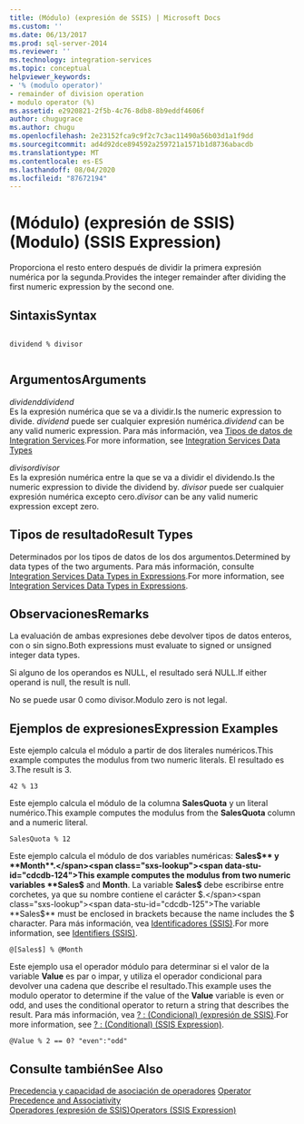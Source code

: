 ```yaml
---
title: (Módulo) (expresión de SSIS) | Microsoft Docs
ms.custom: ''
ms.date: 06/13/2017
ms.prod: sql-server-2014
ms.reviewer: ''
ms.technology: integration-services
ms.topic: conceptual
helpviewer_keywords:
- '% (modulo operator)'
- remainder of division operation
- modulo operator (%)
ms.assetid: e2920821-2f5b-4c76-8db8-8b9eddf4606f
author: chugugrace
ms.author: chugu
ms.openlocfilehash: 2e23152fca9c9f2c7c3ac11490a56b03d1a1f9dd
ms.sourcegitcommit: ad4d92dce894592a259721a1571b1d8736abacdb
ms.translationtype: MT
ms.contentlocale: es-ES
ms.lasthandoff: 08/04/2020
ms.locfileid: "87672194"
---
```

# <a name="modulo-ssis-expression"></a><span data-ttu-id="cdcdb-102">(Módulo) (expresión de SSIS)</span><span class="sxs-lookup"><span data-stu-id="cdcdb-102">(Modulo) (SSIS Expression)</span></span>
  <span data-ttu-id="cdcdb-103">Proporciona el resto entero después de dividir la primera expresión numérica por la segunda.</span><span class="sxs-lookup"><span data-stu-id="cdcdb-103">Provides the integer remainder after dividing the first numeric expression by the second one.</span></span>  
  
## <a name="syntax"></a><span data-ttu-id="cdcdb-104">Sintaxis</span><span class="sxs-lookup"><span data-stu-id="cdcdb-104">Syntax</span></span>  
  
```  
  
dividend % divisor  
  
```  
  
## <a name="arguments"></a><span data-ttu-id="cdcdb-105">Argumentos</span><span class="sxs-lookup"><span data-stu-id="cdcdb-105">Arguments</span></span>  
 <span data-ttu-id="cdcdb-106">*dividend*</span><span class="sxs-lookup"><span data-stu-id="cdcdb-106">*dividend*</span></span>  
 <span data-ttu-id="cdcdb-107">Es la expresión numérica que se va a dividir.</span><span class="sxs-lookup"><span data-stu-id="cdcdb-107">Is the numeric expression to divide.</span></span> <span data-ttu-id="cdcdb-108">*dividend* puede ser cualquier expresión numérica.</span><span class="sxs-lookup"><span data-stu-id="cdcdb-108">*dividend* can be any valid numeric expression.</span></span> <span data-ttu-id="cdcdb-109">Para más información, vea [Tipos de datos de Integration Services](../data-flow/integration-services-data-types.md).</span><span class="sxs-lookup"><span data-stu-id="cdcdb-109">For more information, see [Integration Services Data Types](../data-flow/integration-services-data-types.md)</span></span>  
  
 <span data-ttu-id="cdcdb-110">*divisor*</span><span class="sxs-lookup"><span data-stu-id="cdcdb-110">*divisor*</span></span>  
 <span data-ttu-id="cdcdb-111">Es la expresión numérica entre la que se va a dividir el dividendo.</span><span class="sxs-lookup"><span data-stu-id="cdcdb-111">Is the numeric expression to divide the dividend by.</span></span> <span data-ttu-id="cdcdb-112">*divisor* puede ser cualquier expresión numérica excepto cero.</span><span class="sxs-lookup"><span data-stu-id="cdcdb-112">*divisor* can be any valid numeric expression except zero.</span></span>  
  
## <a name="result-types"></a><span data-ttu-id="cdcdb-113">Tipos de resultado</span><span class="sxs-lookup"><span data-stu-id="cdcdb-113">Result Types</span></span>  
 <span data-ttu-id="cdcdb-114">Determinados por los tipos de datos de los dos argumentos.</span><span class="sxs-lookup"><span data-stu-id="cdcdb-114">Determined by data types of the two arguments.</span></span> <span data-ttu-id="cdcdb-115">Para más información, consulte [Integration Services Data Types in Expressions](integration-services-data-types-in-expressions.md).</span><span class="sxs-lookup"><span data-stu-id="cdcdb-115">For more information, see [Integration Services Data Types in Expressions](integration-services-data-types-in-expressions.md).</span></span>  
  
## <a name="remarks"></a><span data-ttu-id="cdcdb-116">Observaciones</span><span class="sxs-lookup"><span data-stu-id="cdcdb-116">Remarks</span></span>  
 <span data-ttu-id="cdcdb-117">La evaluación de ambas expresiones debe devolver tipos de datos enteros, con o sin signo.</span><span class="sxs-lookup"><span data-stu-id="cdcdb-117">Both expressions must evaluate to signed or unsigned integer data types.</span></span>  
  
 <span data-ttu-id="cdcdb-118">Si alguno de los operandos es NULL, el resultado será NULL.</span><span class="sxs-lookup"><span data-stu-id="cdcdb-118">If either operand is null, the result is null.</span></span>  
  
 <span data-ttu-id="cdcdb-119">No se puede usar 0 como divisor.</span><span class="sxs-lookup"><span data-stu-id="cdcdb-119">Modulo zero is not legal.</span></span>  
  
## <a name="expression-examples"></a><span data-ttu-id="cdcdb-120">Ejemplos de expresiones</span><span class="sxs-lookup"><span data-stu-id="cdcdb-120">Expression Examples</span></span>  
 <span data-ttu-id="cdcdb-121">Este ejemplo calcula el módulo a partir de dos literales numéricos.</span><span class="sxs-lookup"><span data-stu-id="cdcdb-121">This example computes the modulus from two numeric literals.</span></span> <span data-ttu-id="cdcdb-122">El resultado es 3.</span><span class="sxs-lookup"><span data-stu-id="cdcdb-122">The result is 3.</span></span>  
  
```  
42 % 13  
```  
  
 <span data-ttu-id="cdcdb-123">Este ejemplo calcula el módulo de la columna **SalesQuota** y un literal numérico.</span><span class="sxs-lookup"><span data-stu-id="cdcdb-123">This example computes the modulus from the **SalesQuota** column and a numeric literal.</span></span>  
  
```  
SalesQuota % 12  
```  
  
 <span data-ttu-id="cdcdb-124">Este ejemplo calcula el módulo de dos variables numéricas: **Sales$** y **Month**.</span><span class="sxs-lookup"><span data-stu-id="cdcdb-124">This example computes the modulus from two numeric variables **Sales$** and **Month**.</span></span> <span data-ttu-id="cdcdb-125">La variable **Sales$** debe escribirse entre corchetes, ya que su nombre contiene el carácter $.</span><span class="sxs-lookup"><span data-stu-id="cdcdb-125">The variable **Sales$** must be enclosed in brackets because the name includes the $ character.</span></span> <span data-ttu-id="cdcdb-126">Para más información, vea [Identificadores &#40;SSIS&#41;](identifiers-ssis.md).</span><span class="sxs-lookup"><span data-stu-id="cdcdb-126">For more information, see [Identifiers &#40;SSIS&#41;](identifiers-ssis.md).</span></span>  
  
```  
@[Sales$] % @Month  
```  
  
 <span data-ttu-id="cdcdb-127">Este ejemplo usa el operador módulo para determinar si el valor de la variable **Value** es par o impar, y utiliza el operador condicional para devolver una cadena que describe el resultado.</span><span class="sxs-lookup"><span data-stu-id="cdcdb-127">This example uses the modulo operator to determine if the value of the **Value** variable is even or odd, and uses the conditional operator to return a string that describes the result.</span></span> <span data-ttu-id="cdcdb-128">Para más información, vea [? : &#40;Condicional&#41; &#40;expresión de SSIS&#41;](conditional-ssis-expression.md).</span><span class="sxs-lookup"><span data-stu-id="cdcdb-128">For more information, see [? : &#40;Conditional&#41; &#40;SSIS Expression&#41;](conditional-ssis-expression.md).</span></span>  
  
```  
@Value % 2 == 0? "even":"odd"  
```  
  
## <a name="see-also"></a><span data-ttu-id="cdcdb-129">Consulte también</span><span class="sxs-lookup"><span data-stu-id="cdcdb-129">See Also</span></span>  
 <span data-ttu-id="cdcdb-130">[Precedencia y capacidad de asociación de operadores](operator-precedence-and-associativity.md) </span><span class="sxs-lookup"><span data-stu-id="cdcdb-130">[Operator Precedence and Associativity](operator-precedence-and-associativity.md) </span></span>  
 [<span data-ttu-id="cdcdb-131">Operadores &#40;expresión de SSIS&#41;</span><span class="sxs-lookup"><span data-stu-id="cdcdb-131">Operators &#40;SSIS Expression&#41;</span></span>](operators-ssis-expression.md)  
  
  
